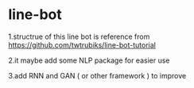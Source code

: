 # line-bot

1.structrue of this line bot is reference from https://github.com/twtrubiks/line-bot-tutorial

2.it maybe add some NLP package for easier use

3.add RNN and GAN ( or other framework ) to improve
